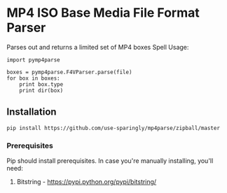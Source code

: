 # MP4 ISO Base Media File Format Parser 

Parses out and returns a limited set of MP4 boxes
Spell
Usage:

    import pymp4parse
    
    boxes = pymp4parse.F4VParser.parse(file)
    for box in boxes:
        print box.type
        print dir(box)

## Installation

    pip install https://github.com/use-sparingly/mp4parse/zipball/master

### Prerequisites
Pip should install prerequisites. In case you're manually installing, you'll need:

1. Bitstring - https://pypi.python.org/pypi/bitstring/

